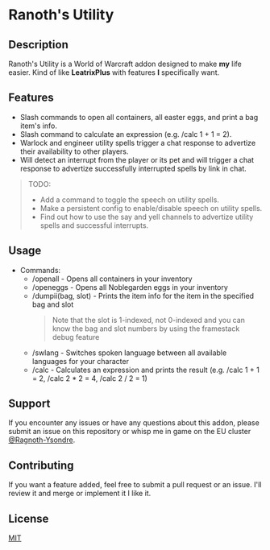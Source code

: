 # Ranoth's Utility

## Description

Ranoth's Utility is a World of Warcraft addon designed to make **my** life easier.
Kind of like **LeatrixPlus** with features **I** specifically want.

## Features

- Slash commands to open all containers, all easter eggs, and print a bag item's info.
- Slash command to calculate an expression (e.g. /calc 1 + 1 = 2).
- Warlock and engineer utility spells trigger a chat response to advertize their availability to other players.
- Will detect an interrupt from the player or its pet and will trigger a chat response to advertize successfully interrupted spells by link in chat.

> TODO:
>
> - Add a command to toggle the speech on utility spells.
> - Make a persistent config to enable/disable speech on utility spells.
> - Find out how to use the say and yell channels to advertize utility spells and successful interrupts.

<!-- ## Installation

To install Ranoth's Utility, follow these steps: -->

## Usage

- Commands:
  - /openall - Opens all containers in your inventory
  - /openeggs - Opens all Noblegarden eggs in your inventory
  - /dumpii(bag, slot) - Prints the item info for the item in the specified bag and slot
    > Note that the slot is 1-indexed, not 0-indexed and you can know the bag and slot numbers by using the framestack debug feature
  - /swlang - Switches spoken language between all available languages for your character
  - /calc - Calculates an expression and prints the result (e.g. /calc 1 + 1 = 2, /calc 2 * 2 = 4, /calc 2 / 2 = 1)

## Support

If you encounter any issues or have any questions about this addon, please submit an issue on this repository or whisp me in game on the EU cluster [@Ragnoth-Ysondre](https://worldofwarcraft.blizzard.com/en-gb/character/eu/ysondre/ragnoth).

## Contributing

If you want a feature added, feel free to submit a pull request or an issue. I'll review it and merge or implement it I like it.

## License

[MIT](https://choosealicense.com/licenses/mit/)
